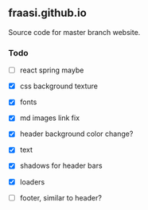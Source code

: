 ## fraasi.github.io

Source code for master branch website.

### Todo
* [ ] react spring maybe
* [x] css background texture
* [x] fonts
* [x] md images link fix
* [x] header background color change?
* [x] text
* [x] shadows for header bars
* [x] loaders
* [ ] footer, similar to header?


	
	
